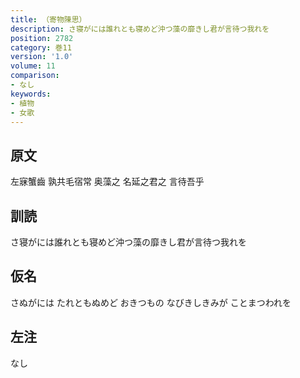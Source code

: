 ```yaml
---
title: （寄物陳思）
description: さ寝がには誰れとも寝めど沖つ藻の靡きし君が言待つ我れを
position: 2782
category: 巻11
version: '1.0'
volume: 11
comparison:
- なし
keywords:
- 植物
- 女歌
---
```


## 原文

左寐蟹齒 孰共毛宿常 奥藻之 名延之君之 言待吾乎

## 訓読

さ寝がには誰れとも寝めど沖つ藻の靡きし君が言待つ我れを

## 仮名

さぬがには たれともぬめど おきつもの なびきしきみが ことまつわれを

## 左注

なし
